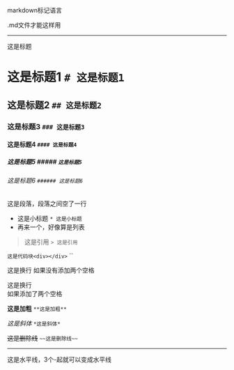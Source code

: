 markdown标记语言

.md文件才能这样用

------------

这是标题
# 这是标题1 `# 这是标题1`
## 这是标题2 `## 这是标题2`
### 这是标题3 `### 这是标题3`
#### 这是标题4 `#### 这是标题4`
##### 这是标题5 ##### `这是标题5`
###### 这是标题6 `###### 这是标题6`

这是段落，段落之间空了一行

* 这是小标题 `* 这是小标题`
* 再来一个，好像算是列表

> 这是引用 `> 这是引用`

`这是代码块<div></div>` ``

这是换行
如果没有添加两个空格

这是换行  
如果添加了两个空格

**这是加粗** `**这是加粗**`

*这是斜体* `*这是斜体*`

~~这是删除线~~ `~~这是删除线~~`

-------------
这是水平线，3个-起就可以变成水平线
